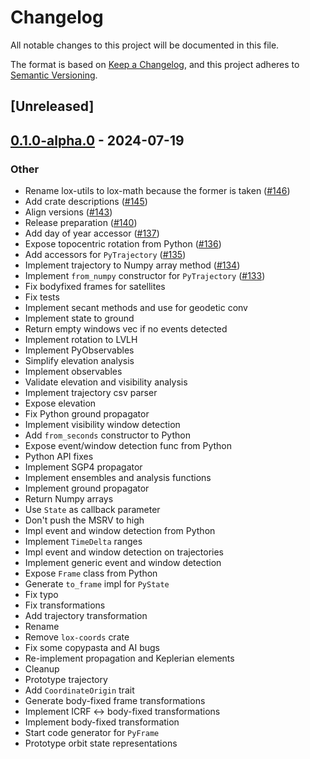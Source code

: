 # Changelog
All notable changes to this project will be documented in this file.

The format is based on [Keep a Changelog](https://keepachangelog.com/en/1.0.0/),
and this project adheres to [Semantic Versioning](https://semver.org/spec/v2.0.0.html).

## [Unreleased]

## [0.1.0-alpha.0](https://github.com/lox-space/lox/releases/tag/lox-orbits-v0.1.0-alpha.0) - 2024-07-19

### Other
- Rename lox-utils to lox-math because the former is taken ([#146](https://github.com/lox-space/lox/pull/146))
- Add crate descriptions ([#145](https://github.com/lox-space/lox/pull/145))
- Align versions ([#143](https://github.com/lox-space/lox/pull/143))
- Release preparation ([#140](https://github.com/lox-space/lox/pull/140))
- Add day of year accessor ([#137](https://github.com/lox-space/lox/pull/137))
- Expose topocentric rotation from Python ([#136](https://github.com/lox-space/lox/pull/136))
- Add accessors for `PyTrajectory` ([#135](https://github.com/lox-space/lox/pull/135))
- Implement trajectory to Numpy array method ([#134](https://github.com/lox-space/lox/pull/134))
- Implement `from_numpy` constructor for `PyTrajectory` ([#133](https://github.com/lox-space/lox/pull/133))
- Fix bodyfixed frames for satellites
- Fix tests
- Implement secant methods and use for geodetic conv
- Implement state to ground
- Return empty windows vec if no events detected
- Implement rotation to LVLH
- Implement PyObservables
- Simplify elevation analysis
- Implement observables
- Validate elevation and visibility analysis
- Implement trajectory csv parser
- Expose elevation
- Fix Python ground propagator
- Implement visibility window detection
- Add `from_seconds` constructor to Python
- Expose event/window detection func from Python
- Python API fixes
- Implement SGP4 propagator
- Implement ensembles and analysis functions
- Implement ground propagator
- Return Numpy arrays
- Use `State` as callback parameter
- Don't push the MSRV to high
- Impl event and window detection from Python
- Implement `TimeDelta` ranges
- Impl event and window detection on trajectories
- Implement generic event and window detection
- Expose `Frame` class from Python
- Generate `to_frame` impl for `PyState`
- Fix typo
- Fix transformations
- Add trajectory transformation
- Rename
- Remove `lox-coords` crate
- Fix some copypasta and AI bugs
- Re-implement propagation and Keplerian elements
- Cleanup
- Prototype trajectory
- Add `CoordinateOrigin` trait
- Generate body-fixed frame transformations
- Implement ICRF <-> body-fixed transformations
- Implement body-fixed transformation
- Start code generator for `PyFrame`
- Prototype orbit state representations
